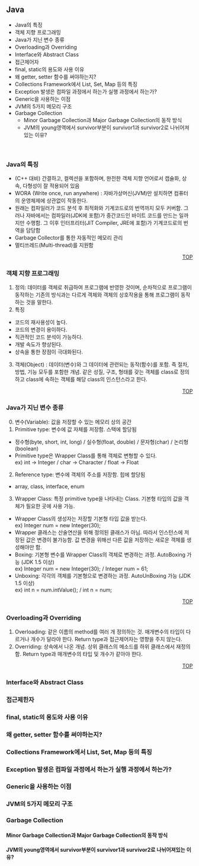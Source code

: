 
## Java
- Java의 특징
- 객체 지향 프로그래밍
- Java가 지닌 변수 종류
- Overloading과 Overriding
- Interface와 Abstract Class
- 접근제어자
- final, static의 용도와 사용 이유
- 왜 getter, setter 함수를 써야하는지?
- Collections Framework에서 List, Set, Map 등의 특징
- Exception 발생은 컴파일 과정에서 하는가 실행 과정에서 하는가?
- Generic을 사용하는 이점
- JVM의 5가지 메모리 구조
- Garbage Collection
  - Minor Garbage Collection과 Major Garbage Collection의 동작 방식
  - JVM의 young영역에서 survivor부분이 survivor1과 survivor2로 나뉘어져있는 이유?
<br><br><br>

### Java의 특징
- (C++ 대비) 간결하고, 컬렉션을 포함하며, 완전한 객체 지향 언어로서 캡슐화, 상속, 다형성이 잘 적용되어 있음
- WORA (Write once, run anywhere) : 자바가상머신(JVM)만 설치하면 컴퓨터의 운영체제에 상관없이 작동한다.
- 원래는 컴파일러가 코드 분석 후 최적화와 기계코드로의 번역까지 모두 커버함. 그러나 자바에서는 컴파일러(JDK에 포함)가 중간코드인 바이트 코드를 만드는 일까지만 수행함. 그 이후 인터프리터(JIT Compiler, JRE에 포함)가 기계코드로의 번역을 담당함
- Garbage Collector를 통한 자동적인 메모리 관리
- 멀티쓰레드(Multi-thread)를 지원함  
<div style="text-align:right"><a href="#top">TOP</a></div>

### 객체 지향 프로그래밍
1) 정의: 데이터를 객체로 취급하여 프로그램에 반영한 것이며, 순차적으로 프로그램이 동작하는 기존의 방식과는 다르게 객체와 객체의 상호작용을 통해 프로그램이 동작하는 것을 말한다.  
2) 특징
- 코드의 재사용성이 높다.
- 코드의 변경이 용이하다.
- 직관적인 코드 분석이 가능하다.
- 개발 속도가 향상된다.
- 상속을 통한 장점이 극대화된다.
3) 객체(Object) : 데이터(변수)와 그 데이터에 관련되는 동작(함수)를 포함. 즉 절차, 방법, 기능 모두를 포함한 개념. 같은 성질, 구조, 형태를 갖는 객체를 class로 정의하고 class에 속하는 객체를 해당 class의 인스턴스라고 한다.  
<div style="text-align:right"><a href="#top">TOP</a></div>

### Java가 지닌 변수 종류
0) 변수(Variable): 값을 저장할 수 있는 메모리 상의 공간
1) Primitive type: 변수에 값 자체를 저장함. 스택에 할당됨
- 정수형(byte, short, int, long) / 실수형(float, double) / 문자형(char) / 논리형(boolean)
- Primitive type은 Wrapper Class를 통해 객체로 변형할 수 있다.  
  ex) int -> Integer / char -> Character / float -> Float
2) Reference type: 변수에 객체의 주소를 저장함. 힙에 할당됨
- array, class, interface, enum  
3) Wrapper Class: 특정 primitive type을 나타내는 Class. 기본형 타입의 값을 객체가 필요한 곳에 사용 가능.
- Wrapper Class의 생성자는 저장할 기본형 타입 값을 받는다.  
  ex) Integer num = new Integer(30);
- Wrapper 클래스는 산술연산을 위해 정의된 클래스가 아님. 따라서 인스턴스에 저장된 값은 변경이 불가능함. 값 변경을 위해선 다른 값을 저장하는 새로운 객체를 생성해야만 함.
- Boxing: 기본형 변수를 Wrapper Class의 객체로 변경하는 과정. AutoBoxing 가능 (JDK 1.5 이상)  
  ex) Integer num = new Integer(30);  /  Integer num = 61;
- Unboxing: 각각의 객체를 기본형으로 변경하는 과정. AutoUnBoxing 가능 (JDK 1.5 이상)  
  ex) int n = num.intValue();  /  int n = num;  
<div style="text-align:right"><a href="#top">TOP</a></div>

### Overloading과 Overriding
1) Overloading: 같은 이름의 method를 여러 개 정의하는 것. 매개변수의 타입이 다르거나 개수가 달라야 한다. Return type과 접근제어자는 영향을 주지 않는다.
2) Overriding: 상속에서 나온 개념. 상위 클래스의 메소드를 하위 클래스에서 재정의함. Return type과 매개변수의 타입 및 개수가 같아야 한다.  
<div style="text-align:right"><a href="#top">TOP</a></div>

### Interface와 Abstract Class  

### 접근제한자
### final, static의 용도와 사용 이유
### 왜 getter, setter 함수를 써야하는지?
### Collections Framework에서 List, Set, Map 등의 특징
### Exception 발생은 컴파일 과정에서 하는가 실행 과정에서 하는가?
### Generic을 사용하는 이점
### JVM의 5가지 메모리 구조
### Garbage Collection
#### Minor Garbage Collection과 Major Garbage Collection의 동작 방식
#### JVM의 young영역에서 survivor부분이 survivor1과 survivor2로 나뉘어져있는 이유?

